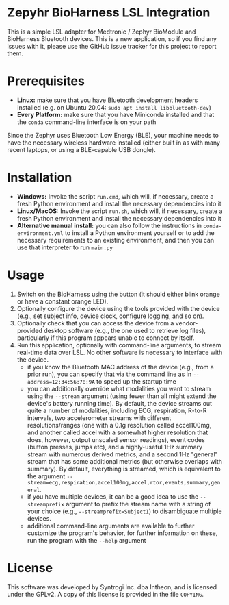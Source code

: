 Zepyhr BioHarness LSL Integration
=================================

This is a simple LSL adapter for Medtronic / Zephyr BioModule and BioHarness 
Bluetooth devices. This is a new application, so if you find any issues with it,
please use the GitHub issue tracker for this project to report them. 

Prerequisites
============

- **Linux:** make sure that you have Bluetooth development headers installed
  (e.g. on Ubuntu 20.04: `sudo apt install libbluetooth-dev`)
- **Every Platform:** make sure that you have Miniconda installed and that the
  `conda` command-line interface is on your path

Since the Zephyr uses Bluetooth Low Energy (BLE), your machine needs to have the
necessary wireless hardware installed (either built in as with many recent laptops,
or using a BLE-capable USB dongle).

Installation
============

- **Windows:** Invoke the script `run.cmd`, which will, if necessary, create a fresh Python 
  environment and install the necessary dependencies into it
- **Linux/MacOS:** Invoke the script `run.sh`, which will, if necessary, create a fresh Python 
  environment and install the necessary dependencies into it
- **Alternative manual install:** you can also follow the instructions in 
  `conda-environment.yml` to install a Python environment yourself or to add the
  necessary requirements to an existing environment, and then you can use that
  interpreter to run `main.py`


Usage
=====

1. Switch on the BioHarness using the button (it should either blink orange or 
   have a constant orange LED).
2. Optionally configure the device using the tools provided with the device
  (e.g., set subject info, device clock, configure logging, and so on).
3. Optionally check that you can access the device from a vendor-provided 
  desktop software (e.g., the one used to retrieve log files), particularly if
  this program appears unable to connect by itself. 
4. Run this application, optionally with command-line arguments, to stream
  real-time data over LSL. No other software is necessary to interface with the 
  device.
    - if you know the Bluetooth MAC address of the device (e.g., from a prior run),
      you can specify that via the command line as in `--address=12:34:56:78:9A` to 
      speed up the startup time
    - you can additionally override what modalities you want to stream using the 
      `--stream` argument (using fewer than all might extend the device's battery
      running time). By default, the device streams out quite a number of modalities,
      including ECG, respiration, R-to-R intervals, two accelerometer streams
      with different resolutions/ranges (one with a 0.1g resolution called 
      accel100mg, and another called accel with a somewhat higher resolution that 
      does, however, output unscaled sensor readings), event codes (button 
      presses, jumps etc), and a highly-useful 1Hz summary stream with numerous 
      derived metrics, and a second 1Hz "general" stream that has some additional
      metrics (but otherwise overlaps with summary). By default, everything
      is streamed, which is equivalent to the argument 
      `--stream=ecg,respiration,accel100mg,accel,rtor,events,summary,general`.      
    - if you have multiple devices, it can be a good idea to use the 
      `--streamprefix` argument to prefix the stream name with a string of 
      your choice (e.g., `--streamprefix=Subject1`) to disambiguate multiple 
      devices.
    - additional command-line arguments are available to further customize the
      program's behavior, for further information on these, run the program 
      with the `--help` argument
    
License
=======

This software was developed by Syntrogi Inc. dba Intheon, and is licensed under 
the GPLv2. A copy of this license is provided in the file `COPYING`. 

